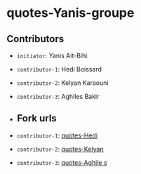 # quotes-Yanis-groupe

## Contributors
- `initiator`: Yanis Ait-Bihi
- `contributor-1`: Hedi Boissard
- `contributor-2`: Kelyan Karaouni 
- `contributor-3`: Aghiles Bakir

- ## Fork urls
- `contributor-1`: [quotes-Hedi](https://github.com/hedi926/quotes-Yanis-groupe)
- `contributor-2`: [quotes-Kelyan](url-2)
- `contributor-3`: [quotes-Aghile s](url-3)
